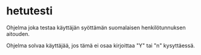 # hetutesti

Ohjelma joka testaa käyttäjän syöttämän suomalaisen henkilötunnuksen aitouden.

Ohjelma solvaa käyttäjää, jos tämä ei osaa kirjoittaa "Y" tai "n" kysyttäessä.
